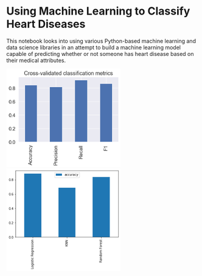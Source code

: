 # Using Machine Learning to Classify Heart Diseases
This notebook looks into using various Python-based machine learning and data science libraries in an attempt to build a machine learning model capable of predicting whether or not someone has heart disease based on their medical attributes.

<img src="./Metrics.png" width="300">
<img src="./Comparison.png" width="300">
